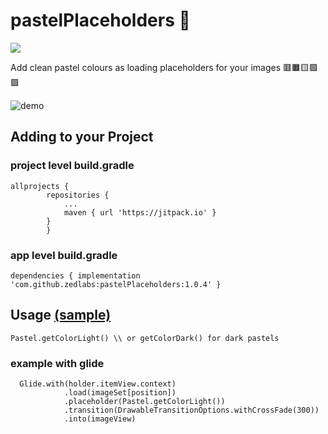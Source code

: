 # pastelPlaceholders 🎨

[![](https://jitpack.io/v/zedlabs/pastelPlaceholders.svg)](https://jitpack.io/#zedlabs/pastelPlaceholders)

Add clean pastel colours as loading placeholders for your images 🟥🟧🟨🟪🟩

![demo](demo.gif)
## Adding to your Project
### project level build.gradle
```
allprojects {
		repositories {
			...
			maven { url 'https://jitpack.io' }
		}
	    }
```


### app level build.gradle
```
dependencies { implementation 'com.github.zedlabs:pastelPlaceholders:1.0.4' }
```

## Usage [(sample)](https://github.com/zedlabs/pastelPlaceholders/tree/master/app)

```
Pastel.getColorLight() \\ or getColorDark() for dark pastels
```
### example with glide
```
  Glide.with(holder.itemView.context)
            .load(imageSet[position])
            .placeholder(Pastel.getColorLight())
            .transition(DrawableTransitionOptions.withCrossFade(300))
            .into(imageView)
```
